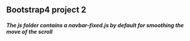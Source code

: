 ## Bootstrap4 project 2

#####  The js folder contains a navbar-fixed.js by default for smoothing the move of the scroll
